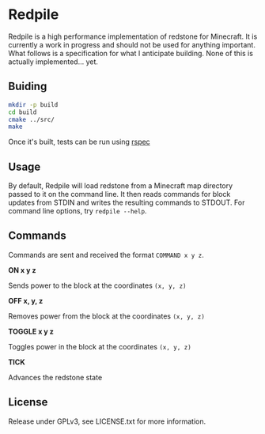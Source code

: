 Redpile
=======

Redpile is a high performance implementation of redstone for Minecraft.  It is currently a work in progress and should not be used for anything important.  What follows is a specification for what I anticipate building.  None of this is actually implemented...  yet.

Buiding
-------

```bash
mkdir -p build
cd build
cmake ../src/
make
```

Once it's built, tests can be run using [rspec](http://rspec.info/)

Usage
-----

By default, Redpile will load redstone from a Minecraft map directory passed to it on the command line.  It then reads commands for block updates from STDIN and writes the resulting commands to STDOUT.  For command line options, try `redpile --help`.

Commands
--------

Commands are sent and received the format `COMMAND x y z`.

**ON x y z**

Sends power to the block at the coordinates `(x, y, z)`

**OFF x, y, z**

Removes power from the block at the coordinates `(x, y, z)`

**TOGGLE x y z**

Toggles power in the block at the coordinates `(x, y, z)`

**TICK**

Advances the redstone state

License
-------

Release under GPLv3, see LICENSE.txt for more information.
